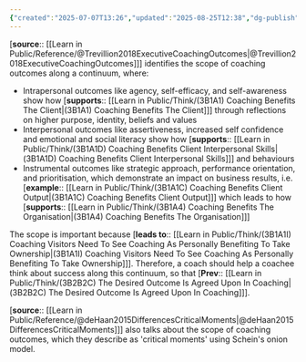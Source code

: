 ```yaml
---
{"created":"2025-07-07T13:26","updated":"2025-08-25T12:38","dg-publish":true,"noteIcon":2,"dg-permalink":"think/3b2b2c2","dg-path":"Think/(3B2B2C2) Scope of coaching outcomes on continuum.md","permalink":"/think/3b2b2c2/","dgPassFrontmatter":true}
---
```


[**source**:: [[Learn in Public/Reference/@Trevillion2018ExecutiveCoachingOutcomes\|@Trevillion2018ExecutiveCoachingOutcomes]]] identifies the scope of coaching outcomes along a continuum, where: 
- Intrapersonal outcomes like agency, self-efficacy, and self-awareness show how [**supports**:: [[Learn in Public/Think/(3B1A1) Coaching Benefits The Client\|(3B1A1) Coaching Benefits The Client]]] through reflections on higher purpose, identity, beliefs and values
- Interpersonal outcomes like assertiveness, increased self confidence and emotional and social literacy show how [**supports**:: [[Learn in Public/Think/(3B1A1D) Coaching Benefits Client Interpersonal Skills\|(3B1A1D) Coaching Benefits Client Interpersonal Skills]]] and behaviours
- Instrumental outcomes like strategic approach, performance orientation, and prioritisation, which demonstrate an impact on business results, i.e. [**example**:: [[Learn in Public/Think/(3B1A1C) Coaching Benefits Client Output\|(3B1A1C) Coaching Benefits Client Output]]] which leads to how [**supports**:: [[Learn in Public/Think/(3B1A4) Coaching Benefits The Organisation\|(3B1A4) Coaching Benefits The Organisation]]]

The scope is important because [**leads to**:: [[Learn in Public/Think/(3B1A1I) Coaching Visitors Need To See Coaching As Personally Benefiting To Take Ownership\|(3B1A1I) Coaching Visitors Need To See Coaching As Personally Benefiting To Take Ownership]]]. Therefore, a coach should help a coachee think about success along this continuum, so that [**Prev**:: [[Learn in Public/Think/(3B2B2C) The Desired Outcome Is Agreed Upon In Coaching\|(3B2B2C) The Desired Outcome Is Agreed Upon In Coaching]]]. 

[**source**:: [[Learn in Public/Reference/@deHaan2015DifferencesCriticalMoments\|@deHaan2015DifferencesCriticalMoments]]] also talks about the scope of coaching outcomes, which they describe as 'critical moments' using Schein's onion model.

